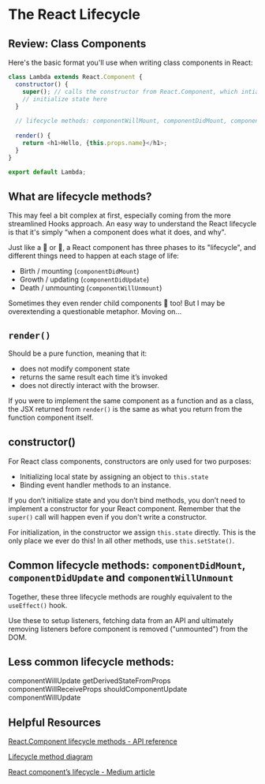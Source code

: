 # The React Lifecycle

## Review: Class Components

Here's the basic format you'll use when writing class components in React:

```javascript
class Lambda extends React.Component {
  constructor() {
    super(); // calls the constructor from React.Component, which intializes this.props
    // initialize state here
  }
  
  // lifecycle methods: componentWillMount, componentDidMount, componentWillReceiveProps, shouldComponentUpdate, componentWillUpdate, componentDidUpdate, and componentWillUnmount
  
  render() {
    return <h1>Hello, {this.props.name}</h1>;
  }
}

export default Lambda;
```

## What are lifecycle methods? 

This may feel a bit complex at first, especially coming from the more streamlined Hooks approach. An easy way to understand the React lifecycle is that it's simply “when a component does what it does, and why". 

Just like a 🌿 or 🦔, a React component has three phases to its "lifecycle", and different things need to happen at each stage of life:
* Birth / mounting (`componentDidMount`)
* Growth / updating (`componentDidUpdate`)
* Death / unmounting (`componentWillUnmount`)

Sometimes they even render child components 🐣 too! But I may be overextending a questionable metaphor. Moving on...

## `render()`
Should be a pure function, meaning that it:
* does not modify component state 
* returns the same result each time it’s invoked
* does not directly interact with the browser.

If you were to implement the same component as a function and as a class, the JSX returned from `render()` is the same as what you return from the function component itself. 

## constructor()
For React class components, constructors are only used for two purposes:
* Initializing local state by assigning an object to `this.state`
* Binding event handler methods to an instance.

If you don’t initialize state and you don’t bind methods, you don’t need to implement a constructor for your React component. Remember that the `super()` call will happen even if you don't write a constructor.

For initialization, in the constructor we assign `this.state` directly. This is the only place we ever do this! In all other methods, use `this.setState()`. 

## Common lifecycle methods: `componentDidMount`, `componentDidUpdate` and `componentWillUnmount`
Together, these three lifecycle methods are roughly equivalent to the `useEffect()` hook.

Use these to setup listeners, fetching data from an API and ultimately removing listeners before component is removed ("unmounted") from the DOM.

## Less common lifecycle methods:
componentWillUpdate
getDerivedStateFromProps
componentWillReceiveProps
shouldComponentUpdate
componentWillUpdate

## Helpful Resources
[React.Component lifecycle methods - API reference](https://reactjs.org/docs/react-component.html) 

[Lifecycle method diagram](https://projects.wojtekmaj.pl/react-lifecycle-methods-diagram/)

[React component’s lifecycle - Medium article](https://medium.com/react-ecosystem/react-components-lifecycle-ce09239010df)


